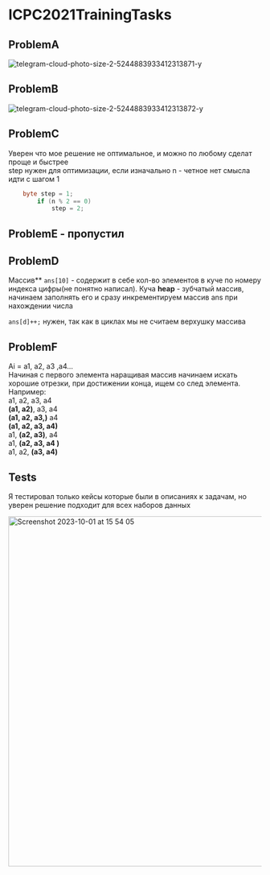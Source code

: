 # ICPC2021TrainingTasks

## ProblemA
![telegram-cloud-photo-size-2-5244883933412313871-y](https://github.com/zabulonov/ICPC2021TrainingTasks/assets/83907630/4228598d-42d7-47f8-9df8-3a036986feb2)

## ProblemB
![telegram-cloud-photo-size-2-5244883933412313872-y](https://github.com/zabulonov/ICPC2021TrainingTasks/assets/83907630/fddc511f-24f7-4ae7-b098-052a5e10fdd8)

## ProblemC
Уверен что мое решение не оптимальное, и можно по любому сделат проще и быстрее  
step нужен для оптимизации, если изначально n - четное нет смысла идти с шагом 1
```csharp
    byte step = 1;
        if (n % 2 == 0)
            step = 2;
```
## ProblemE - пропустил
## ProblemD
Массив** `ans[10]` - содержит в себе кол-во элементов в куче по номеру индекса цифры(не понятно написал). Куча **heap** - зубчатый массив, начинаем заполнять его и сразу инкрементируем массив ans при нахождении числа  

`ans[d]++;` нужен, так как в циклах мы не считаем верхушку массива 
## ProblemF
Ai = a1, a2, a3 ,a4...  
Начиная с первого элемента наращивая массив начинаем искать хорошие отрезки, при достижении конца, ищем со след элемента. Например:  
a1, a2, a3, a4  
**(a1, a2)**, a3, a4  
**(a1, a2, a3,)** a4  
**(a1, a2, a3, a4)**  
a1, **(a2, a3)**, a4  
a1, **(a2, a3, a4 )**  
a1, a2, **(a3, a4)**  

## Tests
Я тестировал только кейсы которые были в описаниях к задачам, но уверен решение подходит для всех наборов данных

<img width="696" alt="Screenshot 2023-10-01 at 15 54 05" src="https://github.com/zabulonov/ICPC2021TrainingTasks/assets/83907630/a330ecb1-6c35-4cf6-b043-205e0c588413">


